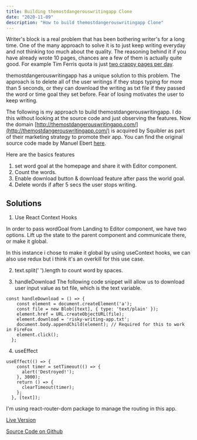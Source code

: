 ```yaml
---
title: Building themostdangerouswritingapp Clone
date: "2020-11-09"
description: "How to build themostdangerouswritingapp Clone"
---
```

Writer's block is a real problem that has been bothering writer's for a long time. One of the many approach to solve it is to just keep writing everyday and not thinking too much about the quality. The reasoning behind it if you have already wrote 10 pages, chances are a few of them is actually quite good. For example Tim Ferris quota is just [two crappy pages per day](https://tim.blog/2013/12/09/the-ugly-new-york-times-bestseller-the-creative-process-in-action/).

themostdangerouswritingapp has a unique solution to this problem. The approach is to delete all of the user writings if they stops typing for more than 5 seconds, or they can download the writing as txt file if they passed the word or time goal they set before. Fear of losing motivates the user to keep writing.

The following is my approach to build themostdangerouswritingapp.
I do this without looking at the source code and just observing the features. Now the domain [http://themostdangerouswritingapp.com/](http://themostdangerouswritingapp.com/) is acquired by Squibler as part of their marketing strategy to promote their app.
You can find the original source code made by Manuel Ebert [here](https://github.com/maebert/themostdangerouswritingapp).


Here are the basics features
1. set word goal at the homepage and share it with Editor component.
2. Count the words.
3. Enable download button & download feature after pass the world goal.
4. Delete words if after 5 secs the user stops writing.


## Solutions

1. Use React Context Hooks

In order to pass wordGoal from Landing to Editor component, we have two options. Lift up the state to the parent component and communicate there, or make it global.

In this instance i chose to make it global by using useContext hooks, we can also use redux but i think it's an overkill for this use case.

2. text.split(' ').length to count word by spaces.

3. handleDownload
The following code snippet will allow us to download user input value as txt file, which is the text variable.

```es6
const handleDownload = () => {
    const element = document.createElement('a');
    const file = new Blob([text], { type: 'text/plain' });
    element.href = URL.createObjectURL(file);
    element.download = 'risky-writing-app.txt';
    document.body.appendChild(element); // Required for this to work in FireFox
    element.click();
  };
```

4. useEffect

```es6
useEffect(() => {
    const timer = setTimeout(() => {
      alert('Destroyed!');
    }, 3000);
    return () => {
      clearTimeout(timer);
    };
  }, [text]);
```

I'm using react-router-dom package to manage the routing in this app.



[Live Version](https://jangkarbumi.github.io/risky-writing-app/)

[Source Code on Github](https://github.com/JangkarBumi/risky-writing-app)